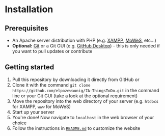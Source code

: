 # Installation

## Prerequisites
* An Apache server distribution with PHP (e.g. [XAMPP](https://www.apachefriends.org/index.html), [MoWeS](https://www.softpedia.com/get/Internet/Servers/Server-Tools/MoWeS-Portable.shtml), etc...)
* **Optional:** [Git](https://git-scm.com/) or a Git GUI (e.g. [GitHub Desktop](https://desktop.github.com/)) - this is only needed if you want to pull updates or contribute

## Getting started
1. Pull this repository by downloading it directly from GitHub or
2. Clone it with the command ``git clone https://github.com/elpozewaunig/7A-ThingsToDo.git`` in the command line or your Git GUI (take a look at the optional requirement)
3. Move the repository into the web directory of your server (e.g. ``htdocs`` for XAMPP, ``www`` for MoWeS)
4. Start up your server
5. You're done! Now navigate to ``localhost`` in the web browser of your choice
6. Follow the instructions in [``README.md``](README.md) to customize the website

